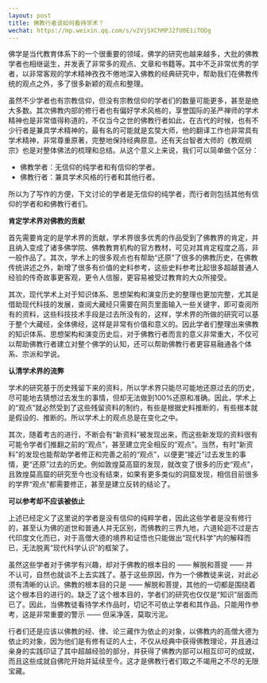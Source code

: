 ```yaml
---
layout: post
title: 佛教行者该如何看待学术？
wechat: https://mp.weixin.qq.com/s/v2VjSXChMPJ2fU0E1iTODg
---
```


佛学是当代教育体系下的一个很重要的领域，佛学的研究也越来越多，大批的佛教学者也相继诞生，并发表了非常多的观点、文章和书籍等。其中不乏非常优秀的学者，以非常客观的学术精神孜孜不倦地深入佛教的经典研究中，帮助我们在佛教传统的观点之外，多了很多新颖的观点和整理。



虽然不少学者也有宗教信仰，但没有宗教信仰的学者们的数量可能更多，甚至是绝大多数。其次佛教内部的修行者也有偏好学术风格的，享誉国际的圣严禅师的学术精神也是非常值得称道的，不仅当今之世的佛教行者如此，在古代的时候，也有不少行者是兼具学术精神的，最有名的可能就是玄奘大师，他的翻译工作也非常具有学术精神，非常尊重原著，完整地保持经典原意。还有天台智者大师的《教观纲宗》也是对整体佛法的梳理和总结。从这个意义上来说，我们可以简单做个区分：



* 佛教学者：无信仰的纯学者和有信仰的学者。
* 佛教行者：兼具学术风格的行者和其他行者。



所以为了写作的方便，下文讨论的学者是无信仰的纯学者，而行者则包括其他有信仰的学者和和佛教行者们。



**肯定学术界对佛教的贡献**



首先需要肯定的是学术界的贡献，学术界很多优秀的作品受到了佛教界的肯定，并且纳入变成了诸多佛学院、佛教教育机构的官方教材，可见对其肯定程度之高，非一般作品了。其次，学术上的很多观点也有帮助“还原”了很多的佛教历史，在佛教传统讲述之外，新增了很多有价值的史料参考，这些史料参考比起很多超越普通人经验的传奇故事更客观，更令人信服，更容易被受过教育的大众所接受。



其次，现代学术上对于知识体系、思想架构和演变历史的整理也更加完整，尤其是借助现代科技的发展，查阅大藏经只需要在网页里面输入一些关键字，即可查阅所有的资料，这些科技技术手段是过去所没有的，这样，学术界的所做的研究可以基于整个大藏经，全体佛经，这样是非常有价值和意义的。因此学者们整理出来佛教的知识体系、思想架构和演变历史后，对于佛教行者而言的意义非常重大，不仅可以帮助佛教行者建立对整个佛学的认知，还可以帮助佛教行者更容易融通各个体系、宗派和学说。



**认清学术界的流弊**



学术的研究基于历史残留下来的资料，所以学术界只能尽可能地还原过去的历史，尽可能地去猜想过去发生的事情，但却无法做到100%还原和准确。因此，学术上的“观点”就必然受到了这些残留资料的制约，有些是根据史料推断的，有些根本就是假设的、推断的。所以学术上的观点总是在变化之中。


其次，随着考古的进行，不断会有“新资料”被发现出来，而这些新发现的资料很有可能令学者们推翻之前的“观点”，甚至建立完全相反的“观点”。当然，有时“新资料”的发现也能帮助学者修正和完善之前的“观点”，以便更“接近”过去发生的事情，更“还原”过去的历史。例如敦煌莫高窟的发现，就改变了很多的历史“观点”，且敦煌莫高窟的研究至今也没有结束，如果有更多类似的洞窟发现，相信目前很多的学界“观点”都需要修正，甚至是建立反转的结论了。



**可以参考却不应该被依止**



上述已经定义了这里说的学者是没有信仰的纯粹学者，因此这些学者是没有修行的，甚至认为佛的逝世和普通人并无区别，而佛教的三界九地，六道轮迴不过是古代印度文化而已，对于高僧大德的境界和证悟也只能做出“现代科学”内的解释而已，无法脱离“现代科学认识”的框架了。



虽然这些学者对于佛学有兴趣，却对于佛教的根本目的 —— 解脱和菩提 —— 并不认可，自然也就谈不上去实践了。基于这些原因，作为一个佛教徒来说，对此必须有清晰的认识。佛教的根本目的只是 —— 解脱和菩提，其他的一切都是围绕着这个根本目的进行的。缺乏了这个根本目的，学者们的研究也仅仅是“知识”层面而已了。因此，当佛教徒看待学术作品时，切记不可依止学者和其作品，只能用作参考，这是非常重要的警示 —— 但采净莲，莫取污泥。



行者们还是应该以佛教的经、律、论三藏作为依止的对象，以佛教内的高僧大德为依止的对象，因为他们是有修有证的人士，不仅从经典中获得佛教理论，并且通过亲身的实践印证了其中超越经验的部分，并获得了佛教内部可以相互印可的成就，而且这些成就自佛陀开始并延续至今。这才是佛教行者们取之不竭用之不尽的无限宝藏。

